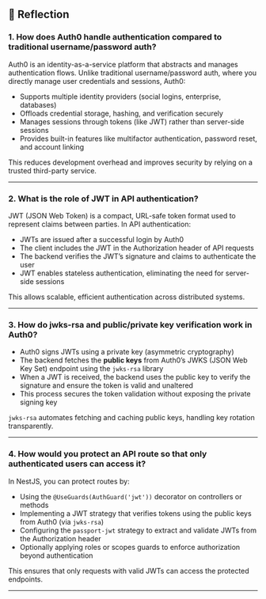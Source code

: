 ## 📝 Reflection

### 1. How does Auth0 handle authentication compared to traditional username/password auth?

Auth0 is an identity-as-a-service platform that abstracts and manages authentication flows. Unlike traditional username/password auth, where you directly manage user credentials and sessions, Auth0:

- Supports multiple identity providers (social logins, enterprise, databases)
- Offloads credential storage, hashing, and verification securely
- Manages sessions through tokens (like JWT) rather than server-side sessions
- Provides built-in features like multifactor authentication, password reset, and account linking

This reduces development overhead and improves security by relying on a trusted third-party service.

---

### 2. What is the role of JWT in API authentication?

JWT (JSON Web Token) is a compact, URL-safe token format used to represent claims between parties. In API authentication:

- JWTs are issued after a successful login by Auth0
- The client includes the JWT in the Authorization header of API requests
- The backend verifies the JWT’s signature and claims to authenticate the user
- JWT enables stateless authentication, eliminating the need for server-side sessions

This allows scalable, efficient authentication across distributed systems.

---

### 3. How do jwks-rsa and public/private key verification work in Auth0?

- Auth0 signs JWTs using a private key (asymmetric cryptography)
- The backend fetches the **public keys** from Auth0’s JWKS (JSON Web Key Set) endpoint using the `jwks-rsa` library
- When a JWT is received, the backend uses the public key to verify the signature and ensure the token is valid and unaltered
- This process secures the token validation without exposing the private signing key

`jwks-rsa` automates fetching and caching public keys, handling key rotation transparently.

---

### 4. How would you protect an API route so that only authenticated users can access it?

In NestJS, you can protect routes by:

- Using the `@UseGuards(AuthGuard('jwt'))` decorator on controllers or methods
- Implementing a JWT strategy that verifies tokens using the public keys from Auth0 (via `jwks-rsa`)
- Configuring the `passport-jwt` strategy to extract and validate JWTs from the Authorization header
- Optionally applying roles or scopes guards to enforce authorization beyond authentication

This ensures that only requests with valid JWTs can access the protected endpoints.

---
